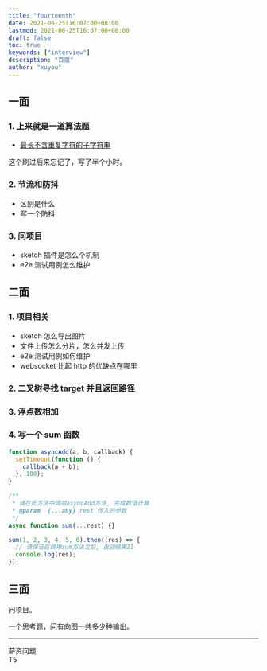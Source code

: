 ```yaml
---
title: "fourteenth"
date: 2021-06-25T16:07:00+08:00
lastmod: 2021-06-25T16:07:00+08:00
draft: false
toc: true
keywords: ["interview"]
description: "百度"
author: "xuyou"
---
```


## 一面

### 1. 上来就是一道算法题

- [最长不含重复字符的子字符串](https://leetcode-cn.com/problems/zui-chang-bu-han-zhong-fu-zi-fu-de-zi-zi-fu-chuan-lcof/)

这个刷过后来忘记了，写了半个小时。

### 2. 节流和防抖

- 区别是什么
- 写一个防抖

### 3. 问项目

- sketch 插件是怎么个机制
- e2e 测试用例怎么维护

## 二面

### 1. 项目相关

- sketch 怎么导出图片
- 文件上传怎么分片，怎么并发上传
- e2e 测试用例如何维护
- websocket 比起 http 的优缺点在哪里

### 2. 二叉树寻找 target 并且返回路径

### 3. 浮点数相加

### 4. 写一个 sum 函数

```js
function asyncAdd(a, b, callback) {
  setTimeout(function () {
    callback(a + b);
  }, 100);
}

/**
 * 请在此方法中调用asyncAdd方法, 完成数值计算
 * @param  {...any} rest 传入的参数
 */
async function sum(...rest) {}

sum(1, 2, 3, 4, 5, 6).then((res) => {
  // 请保证在调用sum方法之后, 返回结果21
  console.log(res);
});
```

## 三面

问项目。

一个思考题，问有向图一共多少种输出。

---

薪资问题  
T5
